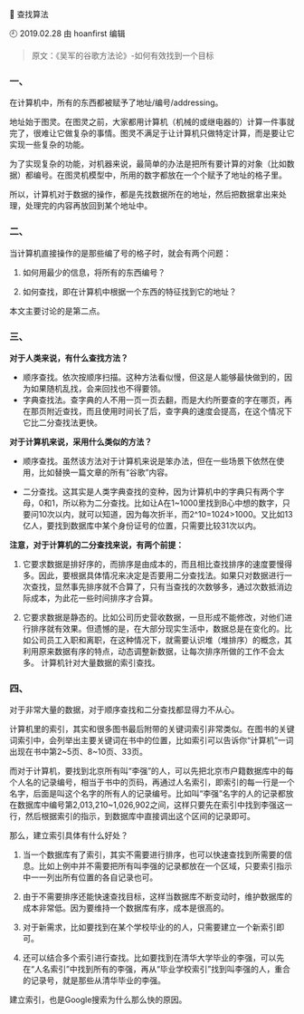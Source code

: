 🐾 查找算法

🕘 2019.02.28 由 hoanfirst 编辑

> 原文：《吴军的谷歌方法论》-如何有效找到一个目标

### 一、
在计算机中，所有的东西都被赋予了地址/编号/addressing。

地址始于图灵。在图灵之前，大家都用计算机（机械的或继电器的）计算一件事就完了，很难让它做复杂的事情。图灵不满足于让计算机只做特定计算，而是要让它实现一些复杂的功能。

为了实现复杂的功能，对机器来说，最简单的办法是把所有要计算的对象（比如数据）都编号。在图灵机模型中，所用的数字都放在一个个赋予了地址的格子里。

所以，计算机对于数据的操作，都是先找数据所在的地址，然后把数据拿出来处理，处理完的内容再放回到某个地址中。


### 二、

当计算机直接操作的是那些编了号的格子时，就会有两个问题：

1. 如何用最少的信息，将所有的东西编号？

2. 如何查找，即在计算机中根据一个东西的特征找到它的地址？

本文主要讨论的是第二点。


### 三、

**对于人类来说，有什么查找方法？**

- 顺序查找。依次按顺序扫描。这种方法看似慢，但这是人能够最快做到的，因为如果随机乱找，会来回找也不得要领。
- 字典查找法。查字典的人不用一页一页去翻，而是大约所要查的字在哪页，再在那页附近查找，而且使用时间长了后，查字典的速度会提高，在这个情况下它比二分查找法更快。

**对于计算机来说，采用什么类似的方法？**

- 顺序查找。虽然该方法对于计算机来说是笨办法，但在一些场景下依然在使用，比如替换一篇文章的所有“谷歌”内容。

- 二分查找。这其实是人类字典查找的变种，因为计算机中的字典只有两个字母，0和1，所以称为二分查找。比如让A在1~1000里找到B心中想的数字，只要问10次以内，就可以知道，因为每次折半，而2^10=1024>1000。又比如13亿人，要找到数据库中某个身份证号的位置，只需要比较31次以内。

**注意，对于计算机的二分查找来说，有两个前提：**

1. 它要求数据是排好序的，而排序是由成本的，而且相比查找排序的速度要慢得多。因此，要根据具体情况来决定是否要用二分查找法。如果只对数据进行一次查找，显然事先排序就不合算了，只有当查找的次数够多，通过次数抵消边际成本，为此花一些时间排序才合算。

2. 它要求数据是静态的。比如公司历史营收数据，一旦形成不能修改，对他们进行排序就有效果。但遗憾的是，在大部分现实生活中，数据总是在变化的。比如公司员工入职和离职，在这种情况下，就需要认识堆（堆排序）的概念，其利用原来数据有序的特点，动态调整新数据，让每次排序所做的工作不会太多。
计算机针对大量数据的索引查找。

### 四、

对于非常大量的数据，对于顺序查找和二分查找都显得力不从心。

计算机里的索引，其实和很多图书最后附带的关键词索引非常类似。在图书的关键词索引中，会列举出主要关键词在书中的位置，比如索引可以告诉你“计算机”一词出现在书中第2~5页、8~10页、33页。

而对于计算机，要找到北京所有叫“李强”的人，可以先把北京市户籍数据库中的每个人名的记录编号，相当于书中的页码，再通过人名索引，即索引的每一行是一个名字，后面是叫这个名字的所有人的记录编号。比如叫“李强”名字的人的记录都放在数据库中编号第2,013,210~1,026,902之间，这样只要先在索引中找到李强这一行，然后根据索引的指示，到数据库中直接调出这个区间的记录即可。

那么，建立索引具体有什么好处？

1. 当一个数据库有了索引，其实不需要进行排序，也可以快速查找到所需要的信息。比如上例中并不需要把所有叫李强的记录都放在一个区域，只要索引指示中一一列出所有位置的各自记录也可。

2. 由于不需要排序还能快速查找目标，这样当数据库不断变动时，维护数据库的成本非常低。因为要维持一个数据库有序，成本是很高的。

3. 对于新需求，比如要找到在某个学校毕业的的人，只需要建立一个新索引即可。

4. 还可以结合多个索引进行查找。比如要找到在清华大学毕业的李强，可以先在“人名索引”中找到所有的李强，再从“毕业学校索引”找到叫李强的人，重合的记录号，就是那些从清华毕业的李强。


建立索引，也是Google搜索为什么那么快的原因。
